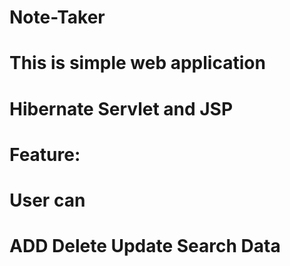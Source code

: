 
# Note-Taker


# This is simple web application 

# Hibernate Servlet and JSP 


# Feature: 
# User can
#  ADD Delete Update Search Data
